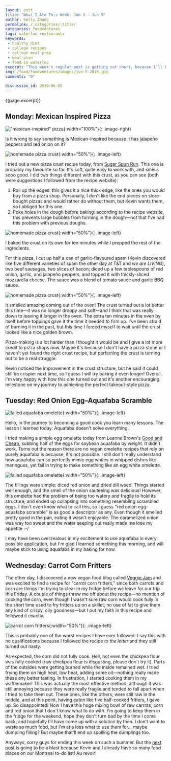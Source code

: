 ```yaml
---
layout: post
title: "What I Ate This Week: Jun 3 – Jun 5"
author: Kelly Zhang
permalink: /:categories/:title/
categories: foodventures
tags: waterloo restaurants
keywords:
 - healthy diet
 - college recipes
 - college meal prep
 - meal plan
 - food in waterloo
excerpt: "This week's regular post is getting cut short, because I'll be traveling to Montreal on Thursday for this year's F1 Grand Prix. Check out my [special edition post](/food/foodventures/what-i-ate-montreal-edition/) all about the best Montreal eats!"
img: /food/foodventures/images/jun-5-2019.jpg
comments: "0"

discussion_id: 2019-06-05
---
```


{{page.excerpt}}

## Monday: Mexican Inspired Pizza

!["mexican-inspired" pizza](/food/foodventures/images/mexican-pizza-1.jpg){:width="100%"}{: .image-right}

Is it wrong to say something is Mexican-inspired because it has jalapeño peppers and red onion on it?

![homemade pizza crust](/food/foodventures/images/mexican-pizza-4.jpg){:width="50%"}{: .image-left}

I tried out a new pizza crust recipe today, from [Sugar Spun Run](https://sugarspunrun.com/the-best-pizza-dough-recipe/). This one is probably my favourite so far. It's soft, quite easy to work with, and smells sooo good. I did two things different with this crust, as you can see (both were suggestions I followed from the recipe website):

1. Roll up the edges: this gives it a nice thick edge, like the ones you would buy from a pizza shop. Personally, I don't like the end pieces on store-bought pizzas and would rather do without them, but Kevin wants them, so I obliged for this one.
1. Poke holes in the dough before baking: according to the recipe website, this prevents large bubbles from forming in the dough—not that I've had this problem with previous doughs.

![homemade pizza crust](/food/foodventures/images/mexican-pizza-3.jpg){:width="50%"}{: .image-left}

I baked the crust on its own for ten minutes while I prepped the rest of the ingredients.

For this pizza, I cut up half a can of garlic-flavoured spam (Kevin discovered like five different varieties of spam the other day at T&T and *we are LIVING*), two beef sausages, two slices of bacon; diced up a few tablespoons of red onion, garlic, and jalapeño peppers, and topped it with thickly-sliced mozzarella cheese. The sauce was a blend of tomato sauce and garlic BBQ sauce.

![homemade pizza crust](/food/foodventures/images/mexican-pizza-2.jpg){:width="50%"}{: .image-left}

It smelled amazing coming out of the oven! The crust turned out a lot better this time—it was no longer droopy and soft—and I think that was really down to leaving it longer in the oven. The extra ten minutes in the oven by itself before toppings gave it the time it needed to firm up. I've been afraid of burning it in the past, but this time I forced myself to wait until the crust looked like a nice golden brown.

Pizza-making is a lot harder than I thought it would be and I give a lot more credit to pizza shops now. Maybe it's because I don't have a pizza stone or I haven't yet found the right crust recipe, but perfecting the crust is turning out to be a real struggle.

Kevin noticed the improvement in the crust structure, but he said it could still be crispier next time, so I guess I will try baking it even longer! Overall, I'm very happy with how this one turned out and it's another encouraging milestone on my journey to achieving the perfect takeout-style pizza.

## Tuesday: Red Onion Egg–Aquafaba Scramble

![failed aquafaba omelette](/food/foodventures/images/aquafaba-omelette-1.jpg){:width="50%"}{: .image-left}



Hello, in the journey to becoming a good cook you learn many lessons. The lesson I learned today: Aquafaba doesn't solve everything.

I tried making a simple egg omelette today from Leanne Brown's [Good and Cheap](https://cookbooks.leannebrown.com/good-and-cheap.pdf), subbing half of the eggs for soybean aquafaba by weight. It didn't work. Turns out the reason there are no vegan omelette recipes that rely on purely aquafaba is because, it's not possible. I still don't really understand how aquafaba can so perfectly mimic egg whites in whipped dishes like meringues, yet fail in trying to make something like an egg white omelette.

![failed aquafaba omelette](/food/foodventures/images/aquafaba-omelette-2.jpg){:width="50%"}{: .image-left}

The fillings were simple: diced red onion and dried dill weed. Things started well enough, and the smell of the onion sauteeing was delicious! However, this omelette had the problem of being too watery and fragile to hold its structure, and ended up collapsing into something resembling scrambled eggs. I don't even know what to call this, so I guess "red onion egg–aquafaba scramble" is as good a descriptor as any. Even though it smelled pretty good in the pan, eating it wasn't enjoyable. The caramelized onion was way too sweet and the water seeping out really made me lose my appetite :-/

I may have been overzealous in my excitement to use aquafaba in every possible application, but I'm glad I learned something this morning, and will maybe stick to using aquafaba in my baking for now.

## Wednesday: Carrot Corn Fritters

The other day, I discovered a new vegan food blog called [Veggie Jam](http://veggiejam.com/english/carrot-corn-fritters-with-mint-dip/) and was excited to find a recipe for "carrot corn fritters," since both carrots and corn are things I'm trying to clear in my fridge before we leave for our trip this Friday. A couple of things threw me off about the recipe—no mention of cooking the corn, even though I wasn't sure raw corn would cook fully in the short time used to fry fritters up on a skillet; no use of fat to give them any kind of crispy, oily goodness—but I put my faith in this recipe and followed it exactly.

![carrot corn fritters](/food/foodventures/images/carrot-corn-fritters.jpg){:width="50%"}{: .image-left}

This is probably one of the worst recipes I have ever followed. I say this with no qualifications because I followed the recipe *to the letter* and they still turned out nasty.

As expected, the corn did not fully cook. Hell, not even the chickpea flour was fully cooked (raw chickpea flour is disgusting, please don't try it). Parts of the outsides were getting burned while the inside remained wet. I tried frying them on high heat, low heat, adding some oil—nothing really made these any better tasting. In frustration, I started cooking them in my wafflemaker! This was actually the most effective method, although it was still annoying because they were really fragile and tended to fall apart when I tried to take them out. These ones, like the others, were still raw in the middle, and at this point, having eaten like five half-cooked fritters, I gave up. So disappointed! Now I have this huge mixing bowl of raw carrots, corn and red onion that I don't know what to do with. I'm going to keep them in the fridge for the weekend, hope they don't turn bad by the time I come back, and hopefully I'll have come up with a solution by then. I don't want to waste so much food, but I'm at a loss what to use them for... maybe dumpling filling? But maybe that'll end up spoiling the dumplings too.

Anyways, sorry guys for ending this week on such a bummer. But the [next post](/food/foodventures/what-i-ate-montreal-edition/) is going to be a blast because Kevin and I already have so many food places on our Montreal to-do list! Au revoir!
